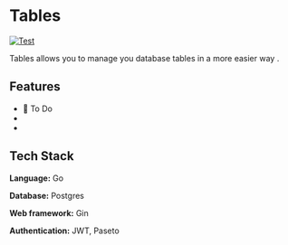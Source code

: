 
# Tables

[![Test](https://github.com/SirJager/tables/actions/workflows/test.yml/badge.svg?branch=master)](https://github.com/SirJager/tables/actions/workflows/test.yml)

Tables allows you to manage you database tables in a more easier way .


## Features

- 🚀 To Do
- 
- 

## Tech Stack

**Language:** Go

**Database:** Postgres

**Web framework:** Gin

**Authentication:** JWT, Paseto
